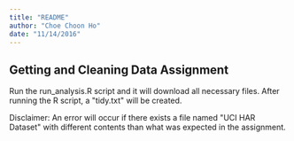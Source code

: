 ```yaml
---
title: "README"
author: "Choe Choon Ho"
date: "11/14/2016"
---
```


## Getting and Cleaning Data Assignment

Run the run\_analysis.R script and it will download all necessary files.
After running the R script, a "tidy.txt" will be created.

Disclaimer: An error will occur if there exists a file named "UCI HAR Dataset" with different contents than what was expected in the assignment.